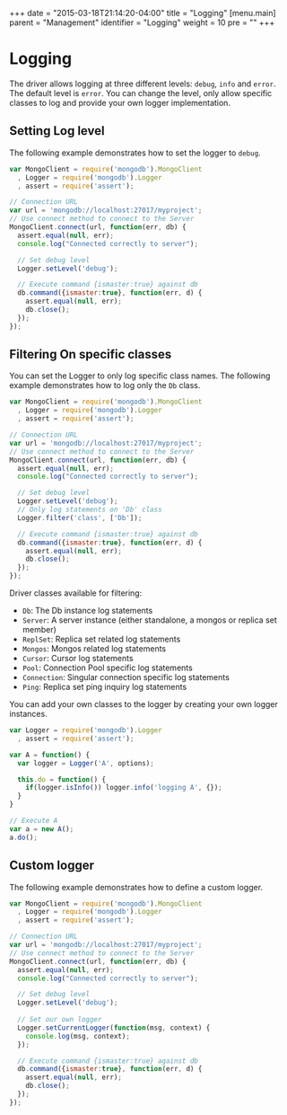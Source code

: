 +++
date = "2015-03-18T21:14:20-04:00"
title = "Logging"
[menu.main]
  parent = "Management"
  identifier = "Logging"
  weight = 10
  pre = "<i class='fa'></i>"
+++

# Logging

The driver allows logging at three different levels: `debug`, `info` and `error`. The default level is `error`. You can change the level, only allow specific classes to log and provide your own logger implementation.

## Setting Log level

The following example demonstrates how to set the logger to `debug`.

```js
var MongoClient = require('mongodb').MongoClient
  , Logger = require('mongodb').Logger
  , assert = require('assert');

// Connection URL
var url = 'mongodb://localhost:27017/myproject';
// Use connect method to connect to the Server
MongoClient.connect(url, function(err, db) {
  assert.equal(null, err);
  console.log("Connected correctly to server");

  // Set debug level
  Logger.setLevel('debug');

  // Execute command {ismaster:true} against db
  db.command({ismaster:true}, function(err, d) {
    assert.equal(null, err);
    db.close();
  });
});
```

## Filtering On specific classes

You can set the Logger to only log specific class names. The following example
demonstrates how to log only the `Db` class.

```js
var MongoClient = require('mongodb').MongoClient
  , Logger = require('mongodb').Logger
  , assert = require('assert');

// Connection URL
var url = 'mongodb://localhost:27017/myproject';
// Use connect method to connect to the Server
MongoClient.connect(url, function(err, db) {
  assert.equal(null, err);
  console.log("Connected correctly to server");

  // Set debug level
  Logger.setLevel('debug');
  // Only log statements on 'Db' class
  Logger.filter('class', ['Db']);

  // Execute command {ismaster:true} against db
  db.command({ismaster:true}, function(err, d) {
    assert.equal(null, err);
    db.close();
  });
});
```

Driver classes available for filtering:

* `Db`: The Db instance log statements
* `Server`: A server instance (either standalone, a mongos or replica set member)
* `ReplSet`: Replica set related log statements
* `Mongos`: Mongos related log statements
* `Cursor`: Cursor log statements
* `Pool`: Connection Pool specific log statements
* `Connection`: Singular connection specific log statements
* `Ping`: Replica set ping inquiry log statements

You can add your own classes to the logger by creating your own logger instances. 

```js
var Logger = require('mongodb').Logger
  , assert = require('assert');

var A = function() {
  var logger = Logger('A', options);

  this.do = function() {
    if(logger.isInfo()) logger.info('logging A', {});
  }
}

// Execute A
var a = new A();
a.do();
```

## Custom logger

The following example demonstrates how to define a custom logger.

```js
var MongoClient = require('mongodb').MongoClient
  , Logger = require('mongodb').Logger
  , assert = require('assert');

// Connection URL
var url = 'mongodb://localhost:27017/myproject';
// Use connect method to connect to the Server
MongoClient.connect(url, function(err, db) {
  assert.equal(null, err);
  console.log("Connected correctly to server");

  // Set debug level
  Logger.setLevel('debug');
  
  // Set our own logger
  Logger.setCurrentLogger(function(msg, context) {
    console.log(msg, context);
  });

  // Execute command {ismaster:true} against db
  db.command({ismaster:true}, function(err, d) {
    assert.equal(null, err);
    db.close();
  });
});
```
